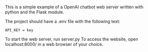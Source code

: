 This is a simple example of a OpenAI chatbot web server written with python and the Flask module.

The project should have a .env file with the following text:
```
API_KEY = key
```

To start the web server, run server.py
To access the website, open localhost:8000/ in a web browser of your choice.
